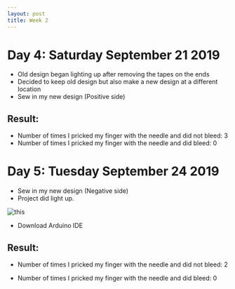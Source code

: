 ```yaml
---
layout: post
title: Week 2
---
```


# Day 4: Saturday September 21 2019

* Old design began lighting up after removing the tapes on the ends 
* Decided to keep old design but also make a new design at a different location 
* Sew in my new  design (Positive side)

## Result: 
* Number of times I pricked my finger with the needle and did not bleed: 3
* Number of times I pricked my finger with the needle and did bleed: 0

# Day 5: Tuesday September 24 2019

* Sew in my new design (Negative side)
* Project did light up.

![this]({{site.url}}/project/img8.JPG)

* Download Arduino IDE

## Result:

* Number of times I pricked my finger with the needle and did not bleed: 2

* Number of times I pricked my finger with the needle and did bleed: 0
